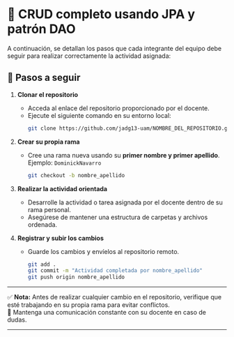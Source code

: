 # 📘 CRUD completo usando JPA y patrón DAO

A continuación, se detallan los pasos que cada integrante del equipo debe seguir para realizar correctamente la actividad asignada:

## 🧩 Pasos a seguir

1. **Clonar el repositorio**
   - Acceda al enlace del repositorio proporcionado por el docente.
   - Ejecute el siguiente comando en su entorno local:  
     ```bash
     git clone https://github.com/jadg13-uam/NOMBRE_DEL_REPOSITORIO.git
     ```

2. **Crear su propia rama**
   - Cree una rama nueva usando su **primer nombre y primer apellido**.  
     Ejemplo: `DominickNavarro`
     ```bash
     git checkout -b nombre_apellido
     ```

3. **Realizar la actividad orientada**
   - Desarrolle la actividad o tarea asignada por el docente dentro de su rama personal.
   - Asegúrese de mantener una estructura de carpetas y archivos ordenada.

4. **Registrar y subir los cambios**
   - Guarde los cambios y envíelos al repositorio remoto.
     ```bash
     git add .
     git commit -m "Actividad completada por nombre_apellido"
     git push origin nombre_apellido
     ```

---

✅ **Nota:** Antes de realizar cualquier cambio en el repositorio, verifique que esté trabajando en su propia rama para evitar conflictos.  
📌 Mantenga una comunicación constante con su docente en caso de dudas.

---

